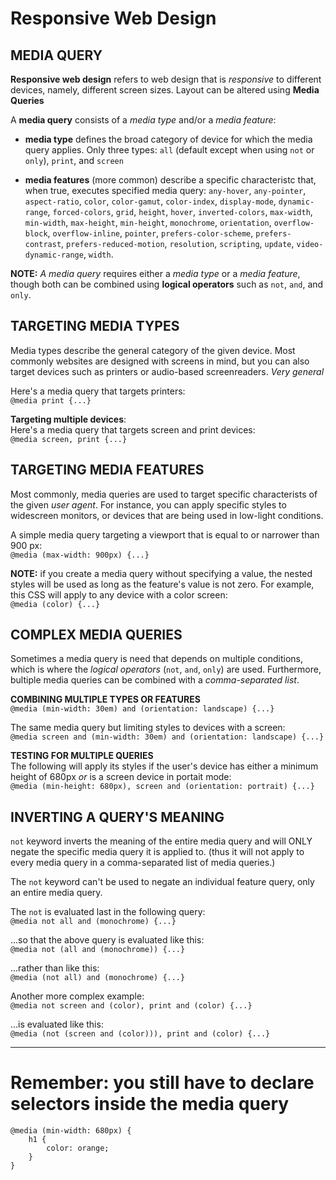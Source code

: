 # Responsive Web Design

## MEDIA QUERY
**Responsive web design** refers to web design that is _responsive_ to different devices, namely, different screen sizes.  Layout can be altered using **Media Queries**

A **media query** consists of a _media type_ and/or a _media feature_:
* **media type** defines the broad category of device for which the media query applies.  Only three types: `all` (default except when using `not` or `only`), `print`, and `screen`

* **media features** (more common) describe a specific characteristc that, when true, executes specified media query: `any-hover`, `any-pointer`, `aspect-ratio`, `color`, `color-gamut`, `color-index`, `display-mode`, `dynamic-range`, `forced-colors`, `grid`, `height`, `hover`, `inverted-colors`, `max-width`, `min-width`, `max-height`, `min-height`, `monochrome`, `orientation`, `overflow-block`, `overflow-inline`, `pointer`, `prefers-color-scheme`, `prefers-contrast`, `prefers-reduced-motion`, `resolution`, `scripting`, `update`, `video-dynamic-range`, `width`.

**NOTE:** _A media query_ requires either a _media type_ or a _media feature_, though both can be combined using **logical operators** such as `not`, `and`, and `only`.

## TARGETING MEDIA TYPES

Media types describe the general category of the given device.  Most commonly websites are designed with screens in mind, but you can also target devices such as printers or audio-based screenreaders.  _Very general_

Here's a media query that targets printers:  
`@media print {...}`  

**Targeting multiple devices**:  
Here's a media query that targets screen and print devices:  
`@media screen, print {...}`  

## TARGETING MEDIA FEATURES

Most commonly, media queries are used to target specific characterists of the given _user agent_.  For instance, you can apply specific styles to widescreen monitors, or devices that are being used in low-light conditions.

A simple media query targeting a viewport that is equal to or narrower than 900 px:  
`@media (max-width: 900px) {...}`  

**NOTE:** if you create a media query without specifying a value, the nested styles will be used as long as the feature's value is not zero.  For example, this CSS will apply to any device with a color screen:  
`@media (color) {...}`

## COMPLEX MEDIA QUERIES

Sometimes a media query is need that depends on multiple conditions, which is where the _logical operators_ (`not`, `and`, `only`) are used.  Furthermore, bultiple media queries can be combined with a _comma-separated list_.

**COMBINING MULTIPLE TYPES OR FEATURES**  
`@media (min-width: 30em) and (orientation: landscape) {...}`  

The same media query but limiting styles to devices with a screen:  
`@media screen and (min-width: 30em) and (orientation: landscape) {...}`

**TESTING FOR MULTIPLE QUERIES**  
The following will apply its styles if the user's device has either a minimum height of 680px _or_ is a screen device in portait mode:  
`@media (min-height: 680px), screen and (orientation: portrait) {...}`

## INVERTING A QUERY'S MEANING

`not` keyword inverts the meaning of the entire media query and will ONLY negate the specific media query it is applied to. (thus it will not apply to every media query in a comma-separated list of media queries.)

The `not` keyword can't be used to negate an individual feature query, only an entire media query.  

The `not` is evaluated last in the following query:  
`@media not all and (monochrome) {...}`  

...so that the above query is evaluated like this:  
`@media not (all and (monochrome)) {...}`  

...rather than like this:  
`@media (not all) and (monochrome) {...}`  

Another more complex example:  
`@media not screen and (color), print and (color) {...}`  

...is evaluated like this:  
`@media (not (screen and (color))), print and (color) {...}`

---
# Remember: you still have to declare selectors inside the media query
```
@media (min-width: 680px) {
    h1 {
        color: orange;
    }
}
```